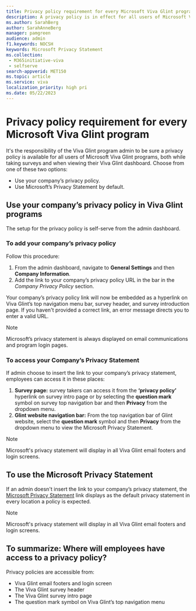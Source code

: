 ```yaml
---
title: Privacy policy requirement for every Microsoft Viva Glint program
description: A privacy policy is in effect for all users of Microsoft Viva Glint programs and dashboards. 
ms.author: SarahBerg
author: SarahAnneBerg
manager: pamgreen
audience: admin
f1.keywords: NOCSH
keywords: Microsoft Privacy Statement 
ms.collection: 
 - M365initiative-viva
 - selfserve
search-appverid: MET150
ms.topic: article
ms.service: viva
localization_priority: high pri
ms.date: 05/22/2023
---
```


# Privacy policy requirement for every Microsoft Viva Glint program

It's the responsibility of the Viva Glint program admin to be sure a privacy policy is available for all users of Microsoft Viva Glint programs, both while taking surveys and when viewing their Viva Glint dashboard. Choose from one of these two options:

- Use your company’s privacy policy.
- Use Microsoft’s Privacy Statement by default.

## Use your company’s privacy policy in Viva Glint programs

The setup for the privacy policy is self-serve from the admin dashboard.

### To add your company’s privacy policy

Follow this procedure:

1. From the admin dashboard, navigate to **General Settings** and then **Company Information**.
2. Add the link to your company’s privacy policy URL in the bar in the *Company Privacy Policy* section.

Your company’s privacy policy link will now be embedded as a hyperlink on Viva Glint’s top navigation menu bar, survey header, and survey introduction page. If you haven't provided a correct link, an error message directs you to enter a valid URL.

>[!NOTE]
> Microsoft’s privacy statement is always displayed on email communications and program login pages.

### To access your Company’s Privacy Statement

If admin choose to insert the link to your company’s privacy statement, employees can access it in these places:

1. **Survey page:** survey takers can access it from the **‘privacy policy’** hyperlink on survey intro page or by selecting the **question mark** symbol on survey top navigation bar and then **Privacy** from the dropdown menu.  
2. **Glint website navigation bar:** From the top navigation bar of Glint website, select the **question mark** symbol and then **Privacy** from the dropdown menu to view the Microsoft Privacy Statement.

>[!NOTE]
> Microsoft's privacy statement will display in all Viva Glint email footers and login screens.

## To use the Microsoft Privacy Statement

If an admin doesn't insert the link to your company’s privacy statement, the [Microsoft Privacy Statement](https://go.microsoft.com/fwlink/?LinkId=521839) link displays as the default privacy statement in every location a policy is expected. 

>[!NOTE]
> Microsoft's privacy statement will display in all Viva Glint email footers and login screens.

## To summarize: Where will employees have access to a privacy policy?

Privacy policies are accessible from:

- Viva Glint email footers and login screen  
- The Viva Glint survey header
- The Viva Glint survey intro page
- The question mark symbol on Viva Glint’s top navigation menu